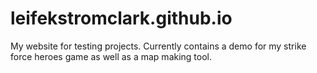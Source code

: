 # leifekstromclark.github.io

My website for testing projects. Currently contains a demo for my strike force heroes game as well as a map making tool.
